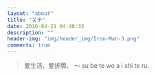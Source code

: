 ```yaml
---
layout: "about"
title: "关于"
date: 2016-04-21 04:48:33
description: ""
header-img: "img/header_img/Iron-Man-3.png"
comments: true
---
```


> 爱生活、爱折腾、
> ～
> su be te wo a i shi te ru.